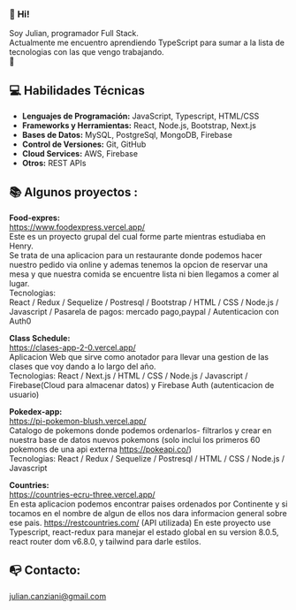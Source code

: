 ### 👋 <strong>Hi!</strong> 
Soy Julian, programador Full Stack. <br> 
Actualmente me encuentro aprendiendo TypeScript para sumar a la lista de tecnologias con las que vengo trabajando. <br>🌱

## :computer: Habilidades Técnicas

- **Lenguajes de Programación:** JavaScript, Typescript, HTML/CSS
- **Frameworks y Herramientas:** React, Node.js, Bootstrap, Next.js
- **Bases de Datos:** MySQL, PostgreSql, MongoDB, Firebase
- **Control de Versiones:** Git, GitHub
- **Cloud Services:** AWS, Firebase
- **Otros:** REST APIs



## :books:<strong> Algunos proyectos : </strong> <br>

<strong> Food-expres: </strong><br> https://www.foodexpress.vercel.app/ <br>
Este es un proyecto grupal del cual forme parte mientras estudiaba en Henry.<br>
Se trata de una aplicacion para un restaurante donde podemos hacer nuestro pedido via online y ademas tenemos la opcion de reservar una mesa y que nuestra comida se encuentre lista ni bien llegamos a comer al lugar. <br>
Tecnologias: <br>
React / Redux / Sequelize / Postresql / Bootstrap / HTML / CSS / Node.js / Javascript / Pasarela de pagos: mercado pago,paypal / Autenticacion con Auth0


<strong> Class Schedule: </strong> <br>
https://clases-app-2-0.vercel.app/ <br>
Aplicacion Web que sirve como anotador para llevar una gestion de las clases que voy dando a lo largo del año. <br>
Tecnologias: React / Next.js / HTML / CSS / Node.js / Javascript / Firebase(Cloud para almacenar datos) y Firebase Auth (autenticacion de usuario)

<!--
<strong> Clima-x : </strong>(Weather Cards) <br>
https://react-tiempo-app.vercel.app/  <br>
Fue uno de mis primeros proyectos deployados. Podemos buscar diferentes ciudades alrededor del mundo y obtener los datos meteorologicos en tiempo real.<br>
Api que use en el proyecto: https://openweathermap.org
-->

<strong> Pokedex-app: </strong><br>
https://pi-pokemon-blush.vercel.app/ <br>
Catalogo de pokemons donde podemos ordenarlos- filtrarlos y crear en nuestra base de datos nuevos pokemons (solo inclui los primeros 60 pokemons de una api externa https://pokeapi.co/) <br>
Tecnologias: React / Redux / Sequelize / Postresql / HTML / CSS / Node.js / Javascript



<strong>Countries: </strong><br>
https://countries-ecru-three.vercel.app/ <br>
En esta aplicacion podemos encontrar paises ordenados por Continente y si tocamos en el nombre de algun de ellos nos dara informacion general sobre ese pais.
https://restcountries.com/ (API utilizada)
En este proyecto use Typescript, react-redux para manejar el estado global en su version 8.0.5, react router dom v6.8.0, y tailwind para darle estilos.

<!--
<strong>Agenda de contactos:</strong><br> https://free-code-app.vercel.app/ <br>
Proyecto individual el cual nos va a servir como agenda de contactos.<br>
Tecnologias: <br>
React, Nextjs, Autenticacion y almacenamiento de datos con Firebase, estilos con html/css.
-->
## :mailbox_with_no_mail: Contacto: 
julian.canziani@gmail.com
<!--
**julian-ncanziani/julian-ncanziani** is a ✨ _special_ ✨ repository because its `README.md` (this file) appears on your GitHub profile.

Here are some ideas to get you started:

- 🔭 I’m currently working on ...
- 🌱 I’m currently learning ...
- 👯 I’m looking to collaborate on ...
- 🤔 I’m looking for help with ...
- 💬 Ask me about ...
- 📫 How to reach me: ...
- 😄 Pronouns: ...
- ⚡ Fun fact: ...
-->
